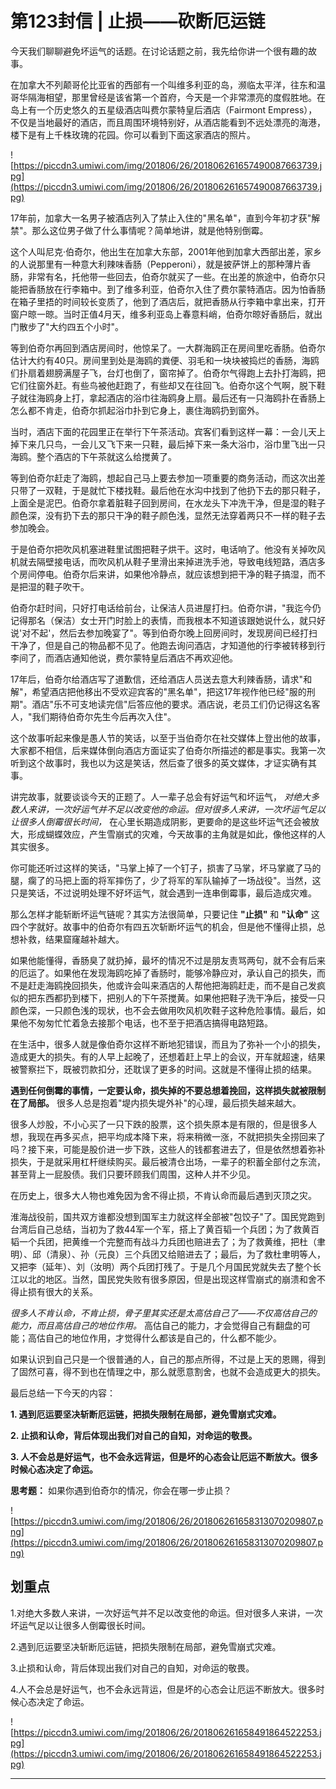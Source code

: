 # 第123封信 | 止损——砍断厄运链

今天我们聊聊避免坏运气的话题。在讨论话题之前，我先给你讲一个很有趣的故事。

在加拿大不列颠哥伦比亚省的西部有一个叫维多利亚的岛，濒临太平洋，往东和温哥华隔海相望，那里曾经是该省第一个首府，今天是一个非常漂亮的度假胜地。在岛上有一个历史悠久的五星级酒店叫费尔蒙特皇后酒店（Fairmont Empress），不仅是当地最好的酒店，而且周围环境特别好，从酒店能看到不远处漂亮的海港，楼下是有上千株玫瑰的花园。你可以看到下面这家酒店的照片。

![https://piccdn3.umiwi.com/img/201806/26/201806261657490087663739.jpg](https://piccdn3.umiwi.com/img/201806/26/201806261657490087663739.jpg)

17年前，加拿大一名男子被酒店列入了禁止入住的"黑名单"，直到今年初才获"解禁"。那么这位男子做了什么事情呢？简单地讲，就是他特别倒霉。

这个人叫尼克·伯奇尔，他出生在加拿大东部，2001年他到加拿大西部出差，家乡的人说那里有一种意大利辣味香肠（Pepperoni），就是披萨饼上的那种薄片香肠，非常有名，托他带一些回去，伯奇尔就买了一些。在出差的旅途中，伯奇尔只能把香肠放在行李箱中。到了维多利亚，伯奇尔入住了费尔蒙特酒店。因为怕香肠在箱子里捂的时间较长变质了，他到了酒店后，就把香肠从行李箱中拿出来，打开窗户晾一晾。当时正值4月天，维多利亚岛上春意料峭，伯奇尔晾好香肠后，就出门散步了"大约四五个小时"。

等到伯奇尔再回到酒店房间时，他惊呆了。一大群海鸥正在房间里吃香肠。伯奇尔估计大约有40只。房间里到处是海鸥的粪便、羽毛和一块块被捣烂的香肠，海鸥们扑扇着翅膀满屋子飞，台灯也倒了，窗帘掉了。伯奇尔气得跑上去扑打海鸥，把它们往窗外赶。有些鸟被他赶跑了，有些却又在往回飞。伯奇尔这个气啊，脱下鞋子就往海鸥身上打，拿起酒店的浴巾往海鸥身上扇。最后还有一只海鸥扑在香肠上怎么都不肯走，伯奇尔抓起浴巾扑到它身上，裹住海鸥扔到窗外。

当时，酒店下面的花园里正在举行下午茶活动。宾客们看到这样一幕：一会儿天上掉下来几只鸟，一会儿又飞下来一只鞋，最后掉下来一条大浴巾，浴巾里飞出一只海鸥。整个酒店的下午茶就这么给搅黄了。

等到伯奇尔赶走了海鸥，想起自己马上要去参加一项重要的商务活动，而这次出差只带了一双鞋，于是就忙下楼找鞋。最后他在水沟中找到了他扔下去的那只鞋子，上面全是泥巴。伯奇尔拿着脏鞋子回到房间，在水龙头下冲洗干净，但是湿的鞋子颜色深，没有扔下去的那只干净的鞋子颜色浅，显然无法穿着两只不一样的鞋子去参加晚会。

于是伯奇尔把吹风机塞进鞋里试图把鞋子烘干。这时，电话响了。他没有关掉吹风机就去隔壁接电话，而吹风机从鞋子里滑出来掉进洗手池，导致电线短路，酒店多个房间停电。伯奇尔后来讲，如果他冷静点，就应该想到把干净的鞋子搞湿，而不是把湿的鞋子吹干。

伯奇尔赶时间，只好打电话给前台，让保洁人员进屋打扫。伯奇尔讲，"我迄今仍记得那名（保洁）女士开门时脸上的表情，而我根本不知道该跟她说什么，就只好说'对不起'，然后去参加晚宴了"。等到伯奇尔晚上回房间时，发现房间已经打扫干净了，但是自己的物品都不见了。他跑去询问酒店，才知道他的行李被转移到行李间了，而酒店通知他说，费尔蒙特皇后酒店不再欢迎他。

17年后，伯奇尔给酒店写了道歉信，还给酒店人员送去意大利辣香肠，请求"和解"，希望酒店把他移出不受欢迎宾客的"黑名单"，把这17年视作他已经"服的刑期"。酒店"乐不可支地读完信"后答应他的要求。酒店说，老员工们仍记得这名客人，"我们期待伯奇尔先生今后再次入住"。

这个故事听起来像是愚人节的笑话，以至于当伯奇尔在社交媒体上登出他的故事，大家都不相信，后来媒体倒向酒店方面证实了伯奇尔所描述的都是事实。我第一次听到这个故事时，我也以为这是笑话，然后查了很多的英文媒体，才证实确有其事。

讲完故事，就要谈谈今天的正题了。人一辈子总会有好运气和坏运气， *对绝大多数人来讲，一次好运气并不足以改变他的命运。但对很多人来讲，一次坏运气足以让很多人倒霉很长时间，* 在心里长期造成阴影，更要命的是这些坏运气还会被放大，形成蝴蝶效应，产生雪崩式的灾难，今天故事的主角就是如此，像他这样的人其实很多。

你可能还听过这样的笑话，"马掌上掉了一个钉子，损害了马掌，坏马掌崴了马的腿，瘸了的马把上面的将军摔伤了，少了将军的军队输掉了一场战役"。当然，这只是笑话，不过说明处理不好坏运气，就会遇到一连串倒霉事，最后造成灾难。

那么怎样才能斩断坏运气链呢？其实方法很简单，只要记住 **"止损"** 和 **"认命"** 这四个字就好。故事中的伯奇尔有四五次斩断坏运气的机会，但是他不懂得止损，总想补救，结果窟窿越补越大。

如果他能懂得，香肠臭了就扔掉，最坏的情况不过是朋友责骂两句，就不会有后来的厄运了。如果他在发现海鸥吃掉了香肠时，能够冷静应对，承认自己的损失，而不是赶走海鸥挽回损失，他或许会叫来酒店的人帮他把海鸥赶走，而不是自己发疯似的把东西都扔到楼下，把别人的下午茶搅黄。如果他把鞋子洗干净后，接受一只颜色深，一只颜色浅的现状，也不会去做用吹风机吹鞋子这种危险事情。最后，如果他不匆匆忙忙着急去接那个电话，也不至于把酒店搞得电路短路。

在生活中，很多人就是像伯奇尔这样不断地犯错误，而且为了弥补一个小的损失，造成更大的损失。有的人早上起晚了，还想着赶上早上的会议，开车就超速，结果被警察拦下，既被罚款扣分，还耽误了更多的时间。这就是不懂得止损的结果。

 **遇到任何倒霉的事情，一定要认命，损失掉的不要总想着挽回，这样损失就被限制在了局部。** 很多人总是抱着"堤内损失堤外补"的心理，最后损失越来越大。

很多人炒股，不小心买了一只下跌的股票，这个损失原本是有限的，但是很多人想，我现在再多买点，把平均成本降下来，将来稍微一涨，不就把损失全捞回来了吗？接下来，可能是股价进一步下跌，这些人的钱都套进去了，但是依然想着弥补损失，于是就采用杠杆继续购买。最后被清仓出场，一辈子的积蓄全部付之东流，甚至背上一屁股债。我们只要环顾我们周围，这种人并不少见。

在历史上，很多大人物也难免因为舍不得止损，不肯认命而最后遇到灭顶之灾。

淮海战役前，国共双方谁都没想到国军主力就这样全部被"包饺子"了。国民党跑到台湾后自己总结，当初为了救44军一个军，搭上了黄百韬一个兵团；为了救黄百韬一个兵团，把黄维一个完整而有战斗力兵团也赔进去了；为了救黄维，把杜（聿明）、邱（清泉）、孙（元良）三个兵团又给赔进去了；最后，为了救杜聿明等人，又把李（延年）、刘（汝明）两个兵团打残了。于是几个月国民党就失去了整个长江以北的地区。当然，国民党失败有很多原因，但是出现这样雪崩式的崩溃和舍不得止损有很大的关系。

 *很多人不肯认命，不肯止损，骨子里其实还是太高估自己了——不仅高估自己的能力，而且高估自己的地位作用。* 高估自己的能力，才会觉得自己有翻盘的可能；高估自己的地位作用，才觉得什么都该是自己的，什么都不能少。

如果认识到自己只是一个很普通的人，自己的那点所得，不过是上天的恩赐，得到了固然可喜，得不到也在情理之中，那么就愿意割舍，也就不会造成更大的损失。

最后总结一下今天的内容：

 **1. 遇到厄运要坚决斩断厄运链，把损失限制在局部，避免雪崩式灾难。**

 **2. 止损和认命，背后体现出我们对自己的自知，对命运的敬畏。**

 **3. 人不会总是好运气，也不会永远背运，但是坏的心态会让厄运不断放大。很多时候心态决定了命运。**

 **思考题：** 如果你遇到伯奇尔的情况，你会在哪一步止损？

![https://piccdn3.umiwi.com/img/201806/26/201806261658313070209807.png](https://piccdn3.umiwi.com/img/201806/26/201806261658313070209807.png)

## 划重点

1.对绝大多数人来讲，一次好运气并不足以改变他的命运。但对很多人来讲，一次坏运气足以让很多人倒霉很长时间。

2.遇到厄运要坚决斩断厄运链，把损失限制在局部，避免雪崩式灾难。

3.止损和认命，背后体现出我们对自己的自知，对命运的敬畏。

4.人不会总是好运气，也不会永远背运，但是坏的心态会让厄运不断放大。很多时候心态决定了命运。

![https://piccdn3.umiwi.com/img/201806/26/201806261658491864522253.jpg](https://piccdn3.umiwi.com/img/201806/26/201806261658491864522253.jpg)

---
